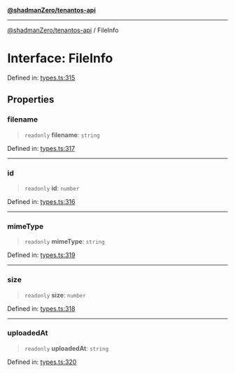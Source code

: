 [**@shadmanZero/tenantos-api**](../README.md)

***

[@shadmanZero/tenantos-api](../globals.md) / FileInfo

# Interface: FileInfo

Defined in: [types.ts:315](https://github.com/shadmanZero/tenantos-api/blob/a3061c31c45f4aa1cfaa0e889df3cea522a254ad/src/types.ts#L315)

## Properties

### filename

> `readonly` **filename**: `string`

Defined in: [types.ts:317](https://github.com/shadmanZero/tenantos-api/blob/a3061c31c45f4aa1cfaa0e889df3cea522a254ad/src/types.ts#L317)

***

### id

> `readonly` **id**: `number`

Defined in: [types.ts:316](https://github.com/shadmanZero/tenantos-api/blob/a3061c31c45f4aa1cfaa0e889df3cea522a254ad/src/types.ts#L316)

***

### mimeType

> `readonly` **mimeType**: `string`

Defined in: [types.ts:319](https://github.com/shadmanZero/tenantos-api/blob/a3061c31c45f4aa1cfaa0e889df3cea522a254ad/src/types.ts#L319)

***

### size

> `readonly` **size**: `number`

Defined in: [types.ts:318](https://github.com/shadmanZero/tenantos-api/blob/a3061c31c45f4aa1cfaa0e889df3cea522a254ad/src/types.ts#L318)

***

### uploadedAt

> `readonly` **uploadedAt**: `string`

Defined in: [types.ts:320](https://github.com/shadmanZero/tenantos-api/blob/a3061c31c45f4aa1cfaa0e889df3cea522a254ad/src/types.ts#L320)

